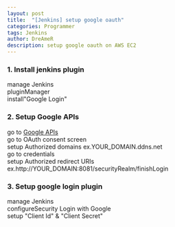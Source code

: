 ```yaml
---
layout: post
title:  "[Jenkins] setup google oauth"
categories: Programmer
tags: Jenkins
author: DreAmeR
description: setup google oauth on AWS EC2
---
```


###  **1. Install jenkins plugin**
>
manage Jenkins  
pluginManager  
install"Google Login"  

###  **2. Setup Google APIs**
>
go to [Google APIs][google-apis]  
go to OAuth consent screen  
setup Authorized domains ex.YOUR_DOMAIN.ddns.net  
go to credentials  
setup Authorized redirect URIs ex.http://YOUR_DOMAIN:8081/securityRealm/finishLogin  

###  **3. Setup google login plugin**
>
manage Jenkins  
configureSecurity 
Login with Google  
setup "Client Id" & "Client Secret"  

[google-apis]: https://console.developers.google.com/apis/dashboard?authuser=0&project=plucky-hue-224009
